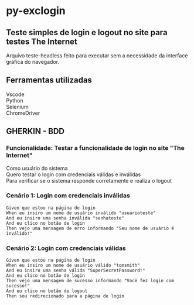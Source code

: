 # py-exclogin
## Teste simples de login e logout no site para testes The Internet
Arquivo teste-headless feito para executar sem a necessidade da interface gráfica do navegador.

## Ferramentas utilizadas
Vscode <br /> 
Python <br /> 
Selenium <br /> 
ChromeDriver <br /> 

## GHERKIN - BDD

### Funcionalidade: Testar a funcionalidade de login no site "The Internet" <br /> 
  Como usuário do sistema <br /> 
  Quero testar o login com credenciais válidas e inválidas <br /> 
  Para verificar se o sistema responde corretamente e realiza o logout  <br /> 

 ### Cenário 1: Login com credenciais inválidas
    Given que estou na página de login 
    When eu insiro um nome de usuário inválido "usuarioteste" 
    And eu insiro uma senha inválida "senhateste" 
    And eu clico no botão de login 
    Then vejo uma mensagem de erro informando "Seu nome de usuário é inválido!" 

 ### Cenário 2: Login com credenciais válidas
    Given que estou na página de login 
    When eu insiro um nome de usuário válido "tomsmith" 
    And eu insiro uma senha válida "SuperSecretPassword!" 
    And eu clico no botão de login 
    Then vejo uma mensagem de sucesso informando "Você fez login com sucesso!" 
    And eu clico no botão de logout 
    Then sou redirecionado para a página de login 
